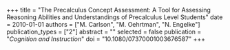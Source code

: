 +++
title = "The Precalculus Concept Assessment: A Tool for Assessing Reasoning Abilities and Understandings of Precalculus Level Students"
date = 2010-01-01
authors = ["M. Carlson", "M. Oehrtman", "N. Engelke"]
publication_types = ["2"]
abstract = ""
selected = false
publication = "*Cognition and Instruction*"
doi = "10.1080/07370001003676587"
+++

